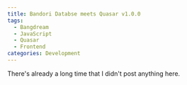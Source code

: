 ```yaml
---
title: Bandori Databse meets Quasar v1.0.0
tags:
  - Bangdream
  - JavaScript
  - Quasar
  - Frontend
categories: Development
---
```


There's already a long time that I didn't post anything here. 
